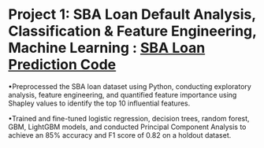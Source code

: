 # Project 1: SBA Loan Default Analysis, Classification & Feature Engineering, Machine Learning : [SBA Loan Prediction Code](https://github.com/AdityaKobbai/Adithya-Kobbai-s_Portfolio/blob/main/SBA_Loan_Prediction_Code.ipynb)


•Preprocessed the SBA loan dataset using Python, conducting exploratory analysis, feature engineering, and quantified feature importance using Shapley values to identify the top 10 influential features.

•Trained and fine-tuned logistic regression, decision trees, random forest, GBM, LightGBM models, and conducted Principal Component Analysis to achieve an 85% accuracy and F1 score of 0.82 on a holdout dataset.
